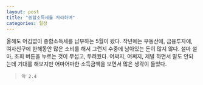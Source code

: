 ```yaml
---
layout: post
title: "종합소득세를 처리하며"
categories: 일상
---
```


올해도 어김없이 종합소득세를 납부하는 5월이 왔다. 작년에는 부동산에, 금융투자에, 여자친구에 한해동안 많은 소비를 해서 그런지 수중에 남아있는 돈이 많지 않다. 설마 설마, 조회 버튼을 누르는 것이 무섭고, 두려웠다. 어쩌지, 어쩌지, 제발 하면서 말도 안되는데 기대를 해보지만 어마어마한 소득금액을 보면서 많은 생각이 들었다.

> `약 2.4`
